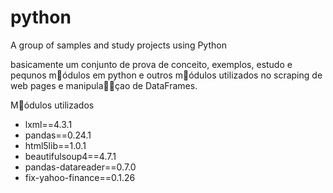 # python
A group of samples and study projects using Python

basicamente um conjunto de prova de conceito, exemplos, estudo e pequnos m￿ódulos em python e outros m￿ódulos utilizados no scraping de web pages e manipula￿￿çao de DataFrames.

M￿ódulos utilizados
- lxml==4.3.1
- pandas==0.24.1
- html5lib==1.0.1
- beautifulsoup4==4.7.1
- pandas-datareader==0.7.0
- fix-yahoo-finance==0.1.26
